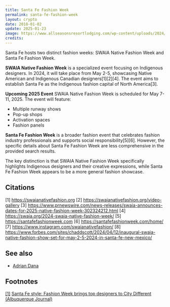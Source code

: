 ```yaml
---
title: Santa Fe Fashion Week
permalink: santa-fe-fashion-week
layout: crypto
date: 2018-01-02
update: 2025-01-23
image: https://www.allseasonsresortlodging.com/wp-content/uploads/2024/03/swaia-indigenous-fashion-week-models.jpeg
credits:
---
```



Santa Fe hosts two distinct fashion weeks: SWAIA Native Fashion Week and Santa Fe Fashion Week.

**SWAIA Native Fashion Week** is a specialized event focusing on Indigenous designers. In 2024, it will take place from May 2-5, showcasing Native American and Indigenous Canadian designers[1][2][4]. The event aims to establish Santa Fe as the Indigenous fashion capital of North America[3].

**Upcoming 2025 Event**
SWAIA Native Fashion Week is scheduled for May 7-11, 2025. The event will feature:
- Multiple runway shows
- Pop-up shops
- Activation spaces
- Fashion panels

**Santa Fe Fashion Week** is a broader fashion event that celebrates fashion industry professionals and supports social responsibility[5][6]. However, the specific details about Santa Fe Fashion Week are less comprehensive in the provided search results.

The key distinction is that SWAIA Native Fashion Week specifically highlights Indigenous designers and their creative expressions, while Santa Fe Fashion Week appears to be a more general fashion showcase.

## Citations

[1] https://swaianativefashion.org
[2] https://swaianativefashion.org/video-gallery
[3] https://www.prnewswire.com/news-releases/swaia-announces-dates-for-2025-native-fashion-week-302324212.html
[4] https://swaia.org/2024-swaia-native-fashion-week/
[5] https://santafefashionweek.com
[6] https://santafefashionweek.com/home/
[7] https://www.instagram.com/swaianativefashion/
[8] https://www.forbes.com/sites/chaddscott/2024/04/12/inaugural-swaia-native-fashion-show-set-for-may-2-5-2024-in-santa-fe-new-mexico/

## See also

+ [Adrian Dana](dana-adrian)

## Footnotes

[[1]](#a1) <span id="f1"></span> [Santa Fe style: Fashion Week brings top designers to City Different (Albuquerque Journal)](https://www.abqjournal.com/1185192/fashion-week-brings-top-designers-to-city-different.html)
